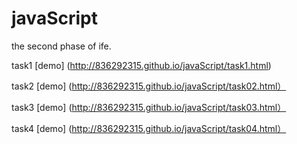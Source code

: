 # javaScript
the second phase of ife.

task1 [demo] (http://836292315.github.io/javaScript/task1.html)

task2 [demo] (http://836292315.github.io/javaScript/task02.html）

task3 [demo] (http://836292315.github.io/javaScript/task03.html）  

task4 [demo] (http://836292315.github.io/javaScript/task04.html）

